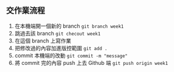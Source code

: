## 交作業流程

1. 在本機端開一個新的 branch `git branch week1`
2. 跳過去該 branch `git checout week1`
3. 在這個 branch 上寫作業
4. 把修改過的內容加進版控範圍 `git add .`
5. commit 本機端的改動 `git commit -m "message"`
6. 將 commit 完的內容 push 上去 Github 端 `git push origin week1`
